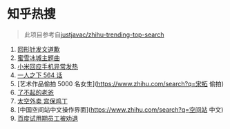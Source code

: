 # 知乎热搜

> 此项目参考自[justjavac/zhihu-trending-top-search](https://github.com/justjavac/zhihu-trending-top-search/blob/main/utils.ts)

<!-- BEGIN -->
  <!-- 最后更新时间:Sat Jun 19 2021 17:23:15 GMT+0000 (Coordinated Universal Time) -->
  1. [回形针发文道歉](https://www.zhihu.com/search?q=回形针道歉)
1. [蜜雪冰城主题曲](https://www.zhihu.com/search?q=蜜雪冰城)
1. [小米回应手机异常发热](https://www.zhihu.com/search?q=小米)
1. [一人之下 564 话](https://www.zhihu.com/search?q=一人之下)
1. [艺术作品偷拍 5000 名女生](https://www.zhihu.com/search?q=宋拓 偷拍)
1. [了不起的老爸](https://www.zhihu.com/search?q=了不起的老爸)
1. [太空外卖 宫保鸡丁](https://www.zhihu.com/search?q=太空外卖)
1. [中国空间站中文操作界面](https://www.zhihu.com/search?q=空间站 中文)
1. [百度试用期员工被劝退](https://www.zhihu.com/search?q=百度员工被劝退)
  <!-- END -->
